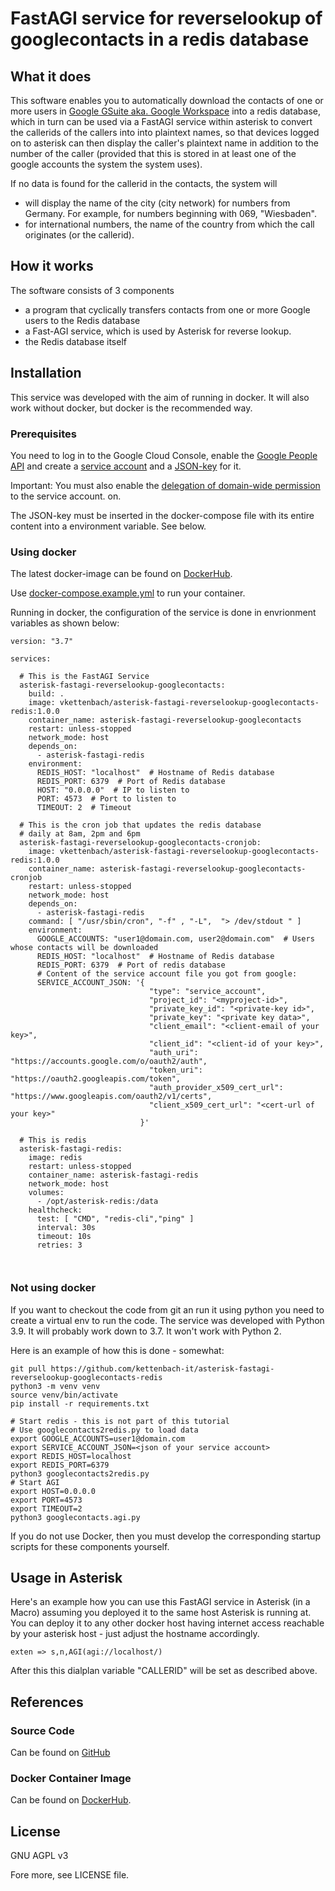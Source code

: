 # FastAGI service for reverselookup of googlecontacts in a redis database

## What it does
This software enables you to automatically download the contacts of one
or more users in [Google GSuite aka. Google Workspace](https://workspace.google.com/intl/de/)
into a redis database, which in turn can be used via a FastAGI service
within asterisk to convert the callerids of the callers into
into plaintext names, so that devices logged on to asterisk can then
display the caller's plaintext name in addition to the number of the caller
(provided that this is stored in at least one of the google accounts the system
the system uses).

If no data is found for the callerid in the contacts,
the system will

- will display the name of the city (city network) for numbers from Germany. For example, for numbers beginning with 069, "Wiesbaden".
- for international numbers, the name of the country from which the call originates (or the callerid).



## How it works
The software consists of 3 components
- a program that cyclically transfers contacts from one or more Google users to the Redis database
- a Fast-AGI service, which is used by Asterisk for reverse lookup.
- the Redis database itself

## Installation
This service was developed with the aim of running in docker.
It will also work without docker, but docker is the recommended way.

### Prerequisites
You need to log in to the Google Cloud Console, enable the [Google People API](https://developers.google.com/people)
and create a [service account](https://cloud.google.com/iam/docs/service-accounts?hl=de) and
a [JSON-key](https://cloud.google.com/iam/docs/creating-managing-service-account-keys?hl=de) for it.

Important: You must also enable the [delegation of domain-wide permission](https://developers.google.com/identity/protocols/oauth2/service-account?hl=de#delegatingauthority) to the service account.
on.

The JSON-key must be inserted in the docker-compose file with its entire content into a
environment variable. See below.

### Using docker
The latest docker-image can be found on  [DockerHub](https://hub.docker.com/r/vkettenbach//asterisk-fastagi-reverselookup-googlecontacts-redis ).

Use [docker-compose.example.yml](docker-compose.example.yml) to run your container.

Running in docker, the configuration of the service is done in envrionment variables
as shown below:

```
version: "3.7"

services:

  # This is the FastAGI Service
  asterisk-fastagi-reverselookup-googlecontacts:
    build: .
    image: vkettenbach/asterisk-fastagi-reverselookup-googlecontacts-redis:1.0.0
    container_name: asterisk-fastagi-reverselookup-googlecontacts
    restart: unless-stopped
    network_mode: host
    depends_on:
      - asterisk-fastagi-redis
    environment:
      REDIS_HOST: "localhost"  # Hostname of Redis database
      REDIS_PORT: 6379  # Port of Redis database
      HOST: "0.0.0.0"  # IP to listen to
      PORT: 4573  # Port to listen to
      TIMEOUT: 2  # Timeout

  # This is the cron job that updates the redis database 
  # daily at 8am, 2pm and 6pm
  asterisk-fastagi-reverselookup-googlecontacts-cronjob:
    image: vkettenbach/asterisk-fastagi-reverselookup-googlecontacts-redis:1.0.0
    container_name: asterisk-fastagi-reverselookup-googlecontacts-cronjob
    restart: unless-stopped
    network_mode: host
    depends_on:
      - asterisk-fastagi-redis
    command: [ "/usr/sbin/cron", "-f" , "-L",  "> /dev/stdout " ]
    environment:
      GOOGLE_ACCOUNTS: "user1@domain.com, user2@domain.com"  # Users whose contacts will be downloaded
      REDIS_HOST: "localhost"  # Hostname of Redis database
      REDIS_PORT: 6379  # Port of redis database
      # Content of the service account file you got from google:
      SERVICE_ACCOUNT_JSON: '{
                               "type": "service_account",
                               "project_id": "<myproject-id>",
                               "private_key_id": "<private-key id>",
                               "private_key": "<private key data>",
                               "client_email": "<client-email of your key>",
                               "client_id": "<client-id of your key>",
                               "auth_uri": "https://accounts.google.com/o/oauth2/auth",
                               "token_uri": "https://oauth2.googleapis.com/token",
                               "auth_provider_x509_cert_url": "https://www.googleapis.com/oauth2/v1/certs",
                               "client_x509_cert_url": "<cert-url of your key>"
                             }'

  # This is redis
  asterisk-fastagi-redis:
    image: redis
    restart: unless-stopped
    container_name: asterisk-fastagi-redis
    network_mode: host
    volumes:
      - /opt/asterisk-redis:/data
    healthcheck:
      test: [ "CMD", "redis-cli","ping" ]
      interval: 30s
      timeout: 10s
      retries: 3



```

### Not using docker

If you want to checkout the code from git an run it using python
you need to create a virtual env to run the code. The service was
developed with Python 3.9. It will probably work down to 3.7. It won't
work with Python 2.

Here is an example of how this is done - somewhat:

```
git pull https://github.com/kettenbach-it/asterisk-fastagi-reverselookup-googlecontacts-redis 
python3 -m venv venv
source venv/bin/activate
pip install -r requirements.txt

# Start redis - this is not part of this tutorial
# Use googlecontacts2redis.py to load data
export GOOGLE_ACCOUNTS=user1@domain.com
export SERVICE_ACCOUNT_JSON=<json of your service account>
export REDIS_HOST=localhost
export REDIS_PORT=6379
python3 googlecontacts2redis.py
# Start AGI
export HOST=0.0.0.0
export PORT=4573
export TIMEOUT=2
python3 googlecontacts.agi.py
```

If you do not use Docker, then you must develop the corresponding
startup scripts for these components yourself.

## Usage in Asterisk
Here's an example how you can use this FastAGI service in Asterisk
(in a Macro) assuming you deployed it to the same host Asterisk is running
at. You can deploy it to any other docker host having internet access
reachable by your asterisk host - just adjust the hostname accordingly.

```
exten => s,n,AGI(agi://localhost/)
```

After this this dialplan variable "CALLERID" will be set as described above.

## References

### Source Code
Can be found on [GitHub](https://github.com/kettenbach-it//asterisk-fastagi-reverselookup-googlecontacts-redis )

### Docker Container Image
Can be found on  [DockerHub](https://hub.docker.com/r/vkettenbach//asterisk-fastagi-reverselookup-googlecontacts-redis ).

## License
GNU AGPL v3

Fore more, see LICENSE file.
